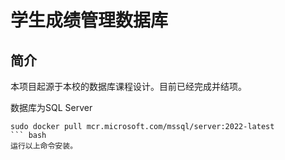 # 学生成绩管理数据库

## 简介

本项目起源于本校的数据库课程设计。目前已经完成并结项。

数据库为SQL Server
```
sudo docker pull mcr.microsoft.com/mssql/server:2022-latest
``` bash
运行以上命令安装。
